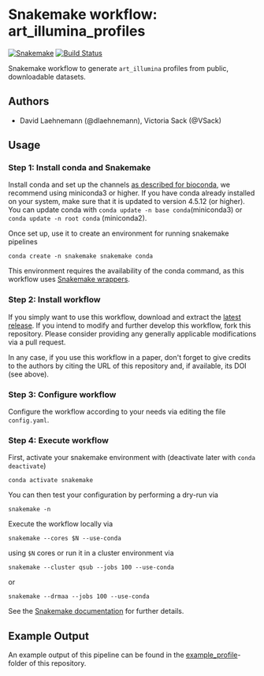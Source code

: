 # Snakemake workflow: art_illumina_profiles

[![Snakemake](https://img.shields.io/badge/snakemake-≥5.3.0-brightgreen.svg)](https://snakemake.bitbucket.io)
[![Build Status](https://travis-ci.org/snakemake-workflows/art_illumina_profiles.svg?branch=master)](https://travis-ci.org/snakemake-workflows/art_illumina_profiles)

Snakemake workflow to generate `art_illumina` profiles from public, downloadable datasets.

## Authors

* David Laehnemann (@dlaehnemann), Victoria Sack (@VSack)

## Usage

### Step 1: Install conda and Snakemake

Install conda and set up the channels [as described for bioconda](https://bioconda.github.io/#using-bioconda), we recommend using miniconda3 or higher. If you have conda already installed on your system, make sure that it is updated to version 4.5.12 (or higher). You can update conda with `conda update -n base conda`(miniconda3) or `conda update -n root conda` (miniconda2).

Once set up, use it to create an environment for running snakemake pipelines

    conda create -n snakemake snakemake conda

This environment requires the availability of the conda command, as this workflow uses [Snakemake wrappers](https://snakemake-wrappers.readthedocs.io/en/stable/).

### Step 2: Install workflow

If you simply want to use this workflow, download and extract the [latest release](https://github.com/snakemake-workflows/art_illumina_profiles/releases).
If you intend to modify and further develop this workflow, fork this repository. Please consider providing any generally applicable modifications via a pull request.

In any case, if you use this workflow in a paper, don't forget to give credits to the authors by citing the URL of this repository and, if available, its DOI (see above).

### Step 3: Configure workflow

Configure the workflow according to your needs via editing the file `config.yaml`.

### Step 4: Execute workflow

First, activate your snakemake environment with (deactivate later with `conda deactivate`)

    conda activate snakemake

You can then test your configuration by performing a dry-run via

    snakemake -n

Execute the workflow locally via

    snakemake --cores $N --use-conda

using `$N` cores or run it in a cluster environment via

    snakemake --cluster qsub --jobs 100 --use-conda

or

    snakemake --drmaa --jobs 100 --use-conda

See the [Snakemake documentation](https://snakemake.readthedocs.io) for further details.

## Example Output
An example output of this pipeline can be found in the [example_profile](https://github.com/hzi-bifo/art_illumina_profiles/tree/master/example_profile)-folder of this repository.
